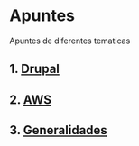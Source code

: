 # Apuntes
Apuntes de diferentes tematicas

## 1. [Drupal](drupal/index.md)
## 2. [AWS](aws/index.md)
## 3. [Generalidades](generalidades/index.md)